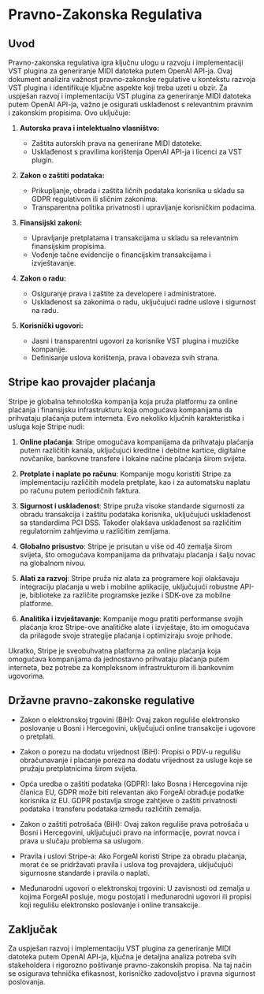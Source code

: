 # Pravno-Zakonska Regulativa

## Uvod

Pravno-zakonska regulativa igra ključnu ulogu u razvoju i implementaciji VST plugina za generiranje MIDI datoteka putem OpenAI API-ja. Ovaj dokument analizira važnost pravno-zakonske regulative u kontekstu razvoja VST plugina i identifikuje ključne aspekte koji treba uzeti u obzir.
Za uspješan razvoj i implementaciju VST plugina za generiranje MIDI datoteka putem OpenAI API-ja, važno je osigurati usklađenost s relevantnim pravnim i zakonskim propisima. Ovo uključuje:

1. **Autorska prava i intelektualno vlasništvo:**
    - Zaštita autorskih prava na generirane MIDI datoteke.
    - Usklađenost s pravilima korištenja OpenAI API-ja i licenci za VST plugin.

2. **Zakon o zaštiti podataka:**
    - Prikupljanje, obrada i zaštita ličnih podataka korisnika u skladu sa GDPR regulativom ili sličnim zakonima.
    - Transparentna politika privatnosti i upravljanje korisničkim podacima.

3. **Finansijski zakoni:**
    - Upravljanje pretplatama i transakcijama u skladu sa relevantnim finansijskim propisima.
    - Vođenje tačne evidencije o financijskim transakcijama i izvještavanje.

4. **Zakon o radu:**
    - Osiguranje prava i zaštite za developere i administratore.
    - Usklađenost sa zakonima o radu, uključujući radne uslove i sigurnost na radu.

5. **Korisnički ugovori:**
    - Jasni i transparentni ugovori za korisnike VST plugina i muzičke kompanije.
    - Definisanje uslova korištenja, prava i obaveza svih strana.

## Stripe kao provajder plaćanja

Stripe je globalna tehnološka kompanija koja pruža platformu za online plaćanja i finansijsku infrastrukturu koja omogućava kompanijama da prihvataju plaćanja putem interneta. Evo nekoliko ključnih karakteristika i usluga koje Stripe nudi:

1. **Online plaćanja**: Stripe omogućava kompanijama da prihvataju plaćanja putem različitih kanala, uključujući kreditne i debitne kartice, digitalne novčanike, bankovne transfere i lokalne načine plaćanja širom svijeta.

2. **Pretplate i naplate po računu**: Kompanije mogu koristiti Stripe za implementaciju različitih modela pretplate, kao i za automatsku naplatu po računu putem periodičnih faktura.

3. **Sigurnost i usklađenost**: Stripe pruža visoke standarde sigurnosti za obradu transakcija i zaštitu podataka korisnika, uključujući usklađenost sa standardima PCI DSS. Također olakšava usklađenost sa različitim regulatornim zahtjevima u različitim zemljama.

4. **Globalno prisustvo**: Stripe je prisutan u više od 40 zemalja širom svijeta, što omogućava kompanijama da prihvataju plaćanja i šalju novac na globalnom nivou.

5. **Alati za razvoj**: Stripe pruža niz alata za programere koji olakšavaju integraciju plaćanja u web i mobilne aplikacije, uključujući robustne API-je, biblioteke za različite programske jezike i SDK-ove za mobilne platforme.

6. **Analitika i izvještavanje**: Kompanije mogu pratiti performanse svojih plaćanja kroz Stripe-ove analitičke alate i izvještaje, što im omogućava da prilagode svoje strategije plaćanja i optimiziraju svoje prihode.

Ukratko, Stripe je sveobuhvatna platforma za online plaćanja koja omogućava kompanijama da jednostavno prihvataju plaćanja putem interneta, bez potrebe za kompleksnom infrastrukturom ili bankovnim ugovorima.

## Državne pravno-zakonske regulative

- Zakon o elektronskoj trgovini (BiH): Ovaj zakon reguliše elektronsko poslovanje u Bosni i Hercegovini, uključujući online transakcije i ugovore o pretplati.

- Zakon o porezu na dodatu vrijednost (BiH): Propisi o PDV-u regulišu obračunavanje i plaćanje poreza na dodatu vrijednost za usluge koje se pružaju pretplatnicima širom svijeta.

- Opća uredba o zaštiti podataka (GDPR): Iako Bosna i Hercegovina nije članica EU, GDPR može biti relevantan ako ForgeAI obrađuje podatke korisnika iz EU. GDPR postavlja stroge zahtjeve o zaštiti privatnosti podataka i transferu podataka između različitih zemalja.

- Zakon o zaštiti potrošača (BiH): Ovaj zakon reguliše prava potrošača u Bosni i Hercegovini, uključujući pravo na informacije, povrat novca i prava u slučaju problema sa uslugom.

- Pravila i uslovi Stripe-a: Ako ForgeAI koristi Stripe za obradu plaćanja, morat će se pridržavati pravila i uslova tog provajdera, uključujući sigurnosne standarde i pravila o naplati.

- Međunarodni ugovori o elektronskoj trgovini: U zavisnosti od zemalja u kojima ForgeAI posluje, mogu postojati i međunarodni ugovori ili propisi koji regulišu elektronsko poslovanje i online transakcije.

## Zaključak

Za uspješan razvoj i implementaciju VST plugina za generiranje MIDI datoteka putem OpenAI API-ja, ključna je detaljna analiza potreba svih stakeholdera i rigorozno poštivanje pravno-zakonskih propisa. Na taj način se osigurava tehnička efikasnost, korisničko zadovoljstvo i pravna sigurnost poslovanja.